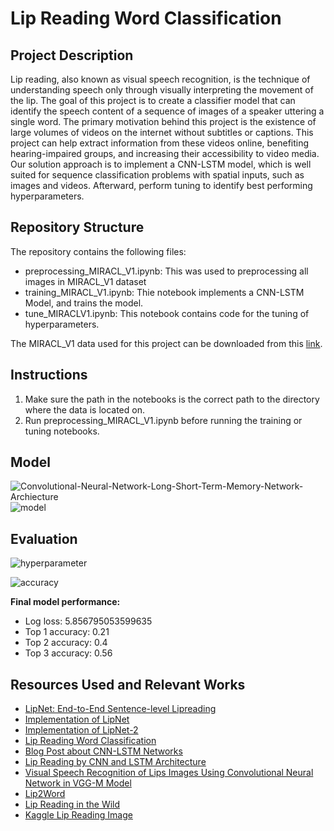 # Lip Reading Word Classification 

## Project Description 
Lip reading, also known as visual speech recognition, is the technique of understanding speech only through visually interpreting the movement of the lip. The goal of this project is to create a classifier model that can identify the speech content of a sequence of images of a speaker uttering a single word. The primary motivation behind this project is the existence of large volumes of videos on the internet without subtitles or captions. This project can help extract information from these videos online, benefiting hearing-impaired groups, and increasing their accessibility to video media. Our solution approach is to implement a CNN-LSTM model, which is well suited for sequence classification problems with spatial inputs, such as images and videos. Afterward, perform tuning to identify best performing hyperparameters. 

## Repository Structure
The repository contains the following files: 
- preprocessing_MIRACL_V1.ipynb: This was used to preprocessing all images in MIRACL_V1 dataset 
- training_MIRACL_V1.ipynb: Thie notebook implements a CNN-LSTM Model, and trains the model. 
- tune_MIRACLV1.ipynb: This notebook contains code for the tuning of hyperparameters. 

The MIRACL_V1 data used for this project can be downloaded from this [link](https://sites.google.com/site/achrafbenhamadou/-datasets/miracl-vc1).


## Instructions 
1. Make sure the path in the notebooks is the correct path to the directory where the data is located on. 
2. Run preprocessing_MIRACL_V1.ipynb before running the training or tuning notebooks. 

## Model

![Convolutional-Neural-Network-Long-Short-Term-Memory-Network-Archiecture](https://drive.google.com/uc?id=1Pqa7qIafwR5dYuay_qqaEdNAYnCtGd40) ![model](https://drive.google.com/uc?id=1Nb_2Nzn7Dnj18lidWoqaKKDA0oCJjVcX)

## Evaluation

![hyperparameter](https://drive.google.com/uc?id=1RNfHYtlfZT4w36Gg1gp3BmmiIFefT_5P)

![accuracy](https://drive.google.com/uc?id=1JrfKOU60T5NDU8fX51lzzCrcIbaHEIkp)

**Final model performance:**

- Log loss: 5.856795053599635
- Top 1 accuracy: 0.21
- Top 2 accuracy: 0.4
- Top 3 accuracy: 0.56


## Resources Used and Relevant Works 
* [LipNet: End-to-End Sentence-level Lipreading](https://arxiv.org/abs/1611.01599)
* [Implementation of LipNet](https://github.com/rizkiarm/LipNet)
* [Implementation of LipNet-2](https://github.com/PingYufeng/LipNet-2)
* [Lip Reading Word Classification](https://www.semanticscholar.org/paper/Lip-Reading-Word-Classification-Guti%C3%A9rrez-University/d3047c6191f4f771f5c02a97b6c5abbc4aaa72c2)
* [Blog Post about CNN-LSTM Networks](https://machinelearningmastery.com/cnn-long-short-term-memory-networks/)
* [Lip Reading by CNN and LSTM Architecture](https://github.com/ljw20155136/Lip-reading-by-CNN-and-LSTM-architecture)
* [Visual Speech Recognition of Lips Images Using Convolutional Neural Network in VGG-M Model](https://www.semanticscholar.org/paper/Visual-Speech-Recognition-of-Lips-Images-Using-in-Chan-Lau/66fe079106dfa5d6e3bd5a7871622e2e4561fef3)
* [Lip2Word](https://github.com/khazit/Lip2Word)
* [Lip Reading in the Wild](https://www.robots.ox.ac.uk/~vgg/publications/2016/Chung16/chung16.pdf)
* [Kaggle Lip Reading Image](https://www.kaggle.com/datasets/apoorvwatsky/miraclvc1)

